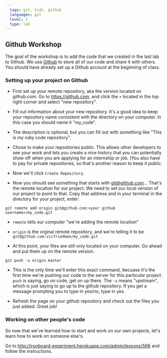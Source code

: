 ```yaml
---
  tags: git, kids, github 
  languages: git
  level: 1
  type: lab
---
```


## Github Workshop

The goal of the workshop is to add the code that we created in the last lab to Github. We use [Github](https://github.com/) to store all of our code and share it with others. You should have already set up a Github account at the beginning of class.

### Setting up your project on Github

* First set up your remote repository, aka the version located on github.com. Go to https://github.com, and click the `+` located in the top right corner and select "new repository". 

* Fill out information about your new repository. It's a good idea to keep your repository name consistent with the directory on your computer. In this case you should name it "my_code". 

* The description is optional, but you can fill out with something like "This is my ruby code repository".

* Chose to make your repositories public. This allows other developers to see your work and lets you create a nice history that you can potentially show off when you are applying for an internship or job. (You also have to pay for private repositories, so that's another reason to keep it public. 

* Now we'll click `Create Repository`.

* Now you should see something that starts with git@github.com... That's the remote location for our project. We need to set our local version of our project to point to that. Copy that address and in your terminal in the directory for your project, enter:

`git remote add origin git@github.com:<your github username>/my_code.git`

* `remote` tells our computer "we're adding the remote location"

* `origin` is the orginal remote repository, and we're telling it to be `git@github.com:vicfriedman/my_code.git`

* At this point, your files are still only located on your computer. Go ahead and put them up on the remote version. 

`git push -u origin master`

* This is the only time we'll enter this exact command, becuase it's the first time we're pushing our code to the server for this particular project. `push` is saying, go on code, get on up there. The `-u` means "upstream", which is just saying to go up to the github repository. If you get a message prompting you to type in yes/no, type in yes.

* Refresh the page on your github repository and check out the files you just added. Great job!

### Working on other people's code

So now that we've learned how to start and work on our own projects, let's learn how to work on someone else's.

Go to http://ironboard-experiment.herokuapp.com/admin/lessons/566 and follow the instructions.
